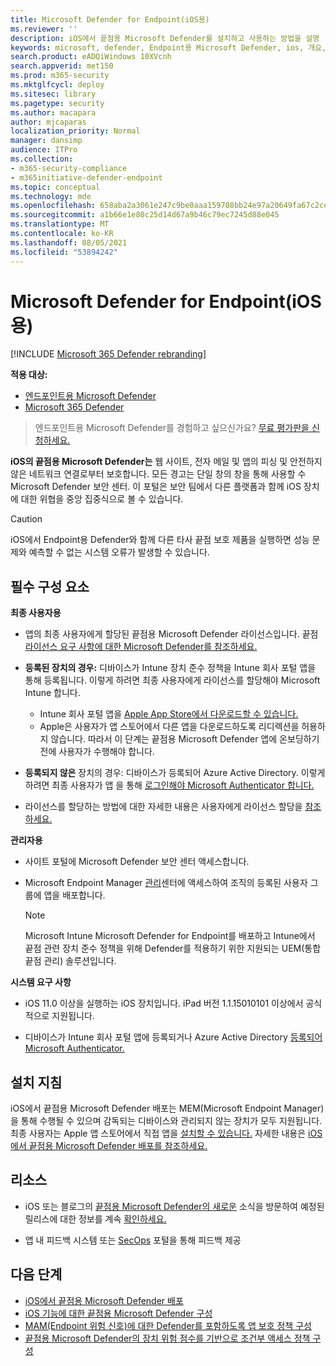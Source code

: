 ```yaml
---
title: Microsoft Defender for Endpoint(iOS용)
ms.reviewer: ''
description: iOS에서 끝점용 Microsoft Defender를 설치하고 사용하는 방법을 설명
keywords: microsoft, defender, Endpoint용 Microsoft Defender, ios, 개요, 설치, 배포, 제거, intune
search.product: eADQiWindows 10XVcnh
search.appverid: met150
ms.prod: m365-security
ms.mktglfcycl: deploy
ms.sitesec: library
ms.pagetype: security
ms.author: macapara
author: mjcaparas
localization_priority: Normal
manager: dansimp
audience: ITPro
ms.collection:
- m365-security-compliance
- m365initiative-defender-endpoint
ms.topic: conceptual
ms.technology: mde
ms.openlocfilehash: 658aba2a3061e247c9be0aaa159708bb24e97a20649fa67c2ceba0aa127e48b3
ms.sourcegitcommit: a1b66e1e80c25d14d67a9b46c79ec7245d88e045
ms.translationtype: MT
ms.contentlocale: ko-KR
ms.lasthandoff: 08/05/2021
ms.locfileid: "53894242"
---
```

# <a name="microsoft-defender-for-endpoint-on-ios"></a>Microsoft Defender for Endpoint(iOS용)

[!INCLUDE [Microsoft 365 Defender rebranding](../../includes/microsoft-defender.md)]

**적용 대상:**
- [엔드포인트용 Microsoft Defender](https://go.microsoft.com/fwlink/p/?linkid=2154037)
- [Microsoft 365 Defender](https://go.microsoft.com/fwlink/?linkid=2118804)

> 엔드포인트용 Microsoft Defender를 경험하고 싶으신가요? [무료 평가판을 신청하세요.](https://signup.microsoft.com/create-account/signup?products=7f379fee-c4f9-4278-b0a1-e4c8c2fcdf7e&ru=https://aka.ms/MDEp2OpenTrial?ocid=docs-wdatp-exposedapis-abovefoldlink)

**iOS의 끝점용 Microsoft Defender는** 웹 사이트, 전자 메일 및 앱의 피싱 및 안전하지 않은 네트워크 연결로부터 보호합니다. 모든 경고는 단일 창의 창을 통해 사용할 수 Microsoft Defender 보안 센터. 이 포털은 보안 팀에서 다른 플랫폼과 함께 iOS 장치에 대한 위협을 중앙 집중식으로 볼 수 있습니다.

> [!CAUTION]
> iOS에서 Endpoint용 Defender와 함께 다른 타사 끝점 보호 제품을 실행하면 성능 문제와 예측할 수 없는 시스템 오류가 발생할 수 있습니다.

## <a name="pre-requisites"></a>필수 구성 요소

**최종 사용자용**

- 앱의 최종 사용자에게 할당된 끝점용 Microsoft Defender 라이선스입니다. 끝점 [라이선스 요구 사항에 대한 Microsoft Defender를 참조하세요.](/microsoft-365/security/defender-endpoint/minimum-requirements#licensing-requirements)

- **등록된 장치의 경우:** 디바이스가 [](/mem/intune/user-help/enroll-your-device-in-intune-ios) Intune 장치 준수 정책을 Intune 회사 포털 앱을 통해 등록됩니다. 이렇게 하려면 최종 사용자에게 라이선스를 할당해야 Microsoft Intune 합니다.
    - Intune 회사 포털 앱을 [Apple App Store에서 다운로드할 수 있습니다.](https://apps.apple.com/us/app/intune-company-portal/id719171358)
    - Apple은 사용자가 앱 스토어에서 다른 앱을 다운로드하도록 리디렉션을 허용하지 않습니다. 따라서 이 단계는 끝점용 Microsoft Defender 앱에 온보딩하기 전에 사용자가 수행해야 합니다.

- **등록되지 않은** 장치의 경우: 디바이스가 등록되어 Azure Active Directory. 이렇게 하려면 최종 사용자가 앱 을 통해 [로그인해야 Microsoft Authenticator 합니다.](https://apps.apple.com/app/microsoft-authenticator/id983156458)

- 라이선스를 할당하는 방법에 대한 자세한 내용은 사용자에게 라이선스 할당을 [참조하세요.](/azure/active-directory/users-groups-roles/licensing-groups-assign)

**관리자용**

- 사이트 포털에 Microsoft Defender 보안 센터 액세스합니다.

- Microsoft Endpoint Manager [관리](https://go.microsoft.com/fwlink/?linkid=2109431)센터에 액세스하여 조직의 등록된 사용자 그룹에 앱을 배포합니다.

    > [!NOTE]
    > Microsoft Intune Microsoft Defender for Endpoint를 배포하고 Intune에서 끝점 관련 장치 준수 정책을 위해 Defender를 적용하기 위한 지원되는 UEM(통합 끝점 관리) 솔루션입니다.

**시스템 요구 사항**

- iOS 11.0 이상을 실행하는 iOS 장치입니다. iPad 버전 1.1.15010101 이상에서 공식적으로 지원됩니다.

- 디바이스가 Intune 회사 포털 앱에 [](https://apps.apple.com/us/app/intune-company-portal/id719171358) 등록되거나 Azure Active Directory [등록되어 Microsoft Authenticator.](https://apps.apple.com/app/microsoft-authenticator/id983156458)

## <a name="installation-instructions"></a>설치 지침

iOS에서 끝점용 Microsoft Defender 배포는 MEM(Microsoft Endpoint Manager)을 통해 수행될 수 있으며 감독되는 디바이스와 관리되지 않는 장치가 모두 지원됩니다. 최종 사용자는 Apple 앱 스토어에서 직접 앱을 [설치할 수 있습니다.](https://aka.ms/mdatpiosappstore)
자세한 내용은 [iOS에서 끝점용 Microsoft Defender 배포를 참조하세요.](ios-install.md)

## <a name="resources"></a>리소스

- iOS 또는 블로그의 [끝점용 Microsoft Defender의 새로운](ios-whatsnew.md) 소식을 방문하여 예정된 릴리스에 대한 정보를 계속 [확인하세요.](https://techcommunity.microsoft.com/t5/microsoft-defender-atp/bg-p/MicrosoftDefenderATPBlog/label-name/iOS)

- 앱 내 피드백 시스템 또는 [SecOps](https://securitycenter.microsoft.com) 포털을 통해 피드백 제공

## <a name="next-steps"></a>다음 단계

- [iOS에서 끝점용 Microsoft Defender 배포](ios-install.md)
- [iOS 기능에 대한 끝점용 Microsoft Defender 구성](ios-configure-features.md)
- [MAM(Endpoint 위험 신호)에 대한 Defender를 포함하도록 앱 보호 정책 구성](ios-install-unmanaged.md)
- [끝점용 Microsoft Defender의 장치 위험 점수를 기반으로 조건부 액세스 정책 구성](ios-configure-features.md#conditional-access-with-defender-for-endpoint-on-ios)
